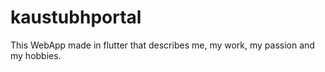 # kaustubhportal
This WebApp made in flutter that describes me, my work, my passion and my hobbies.

